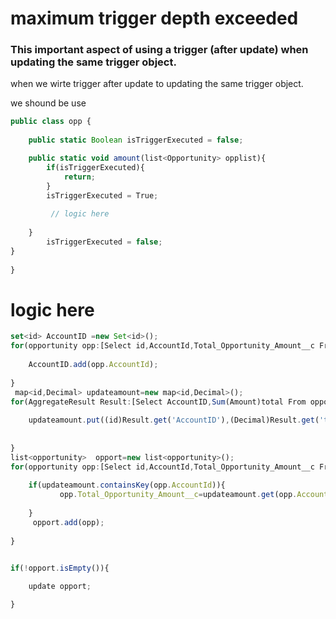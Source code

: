 
  # maximum trigger depth exceeded
 ### This important aspect of using a trigger (after update) when updating the same trigger object.
when we wirte trigger after update to updating the same trigger object.

we shound be use 
```jsx
public class opp {
    
    public static Boolean isTriggerExecuted = false;

    public static void amount(list<Opportunity> opplist){
        if(isTriggerExecuted){
            return;
        }
        isTriggerExecuted = True;
       
         // logic here
                   
    }  
        isTriggerExecuted = false;
}
         
}
```

# logic here


```jsx
set<id> AccountID =new Set<id>();
for(opportunity opp:[Select id,AccountId,Total_Opportunity_Amount__c From opportunity Where AccountID !=null]){
    
    AccountID.add(opp.AccountId);
    
}
 map<id,Decimal> updateamount=new map<id,Decimal>(); 
for(AggregateResult Result:[Select AccountID,Sum(Amount)total From opportunity Where AccountId in: AccountID Group by AccountId]){
     
    updateamount.put((id)Result.get('AccountID'),(Decimal)Result.get('total'));
    
    
}
list<opportunity>  opport=new list<opportunity>();
for(opportunity opp:[Select id,AccountId,Total_Opportunity_Amount__c From opportunity Where AccountID !=null]){
    
    if(updateamount.containsKey(opp.AccountId)){
           opp.Total_Opportunity_Amount__c=updateamount.get(opp.AccountId);
           
    }
     opport.add(opp);
    
}


if(!opport.isEmpty()){
 
    update opport;

}
```
